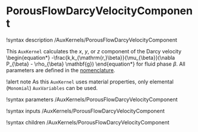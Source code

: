 # PorousFlowDarcyVelocityComponent

!syntax description /AuxKernels/PorousFlowDarcyVelocityComponent

This `AuxKernel` calculates the *x*, *y*, or *z* component of the Darcy velocity
\begin{equation*}
  -\frac{k\,k_{\mathrm{r,}\beta}}{\mu_{\beta}}(\nabla P_{\beta} - \rho_{\beta} \mathbf{g})
\end{equation*}
for fluid phase $\beta$. All parameters are defined in the [nomenclature](/nomenclature.md).

!alert note
As this `AuxKernel` uses material properties, only elemental (`Monomial`) `AuxVariables`
can be used.

!syntax parameters /AuxKernels/PorousFlowDarcyVelocityComponent

!syntax inputs /AuxKernels/PorousFlowDarcyVelocityComponent

!syntax children /AuxKernels/PorousFlowDarcyVelocityComponent
